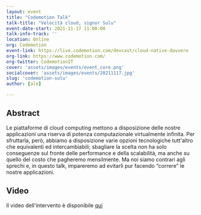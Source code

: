 ```yaml
---
layout: event
title: "Codemotion Talk"
talk-title: "Velocità cloud, signor Sulu"
event-date-start: 2021-11-17 11:00:00
talk-info-track: ''
location: Online
org: Codemotion
event-link: https://live.codemotion.com/devcast/cloud-native-davvero
org-link: https://www.codemotion.com/
org-twitter: CodemotionIT
cover: 'assets/images/events/event_core.png'
socialcover: 'assets/images/events/20211117.jpg'
slug: 'codemotion-sulu'
author: [ale]

---
```

## Abstract
Le piattaforme di cloud computing mettono a disposizione delle nostre applicazioni una riserva di potenza computazionale virtualmente infinita. Per sfruttarla, però, abbiamo a disposizione varie opzioni tecnologiche tutt'altro che equivalenti ed intercambiabili; sbagliare la scelta non ha solo conseguenze sul fronte delle performance e della scalabilità, ma anche su quello del costo che pagheremo mensilmente. Ma noi siamo contrari agli sprechi e, in questo talk, impareremo ad evitarli pur facendo “correre” le nostre applicazioni.

## Video
Il video dell'intervento è disponibile [qui](https://talks.codemotion.com/velocit-cloud-signor-sulu)